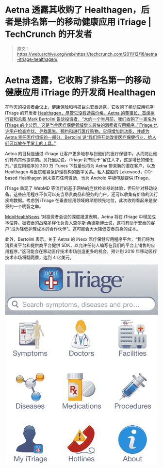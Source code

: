 # Aetna 透露其收购了 Healthagen，后者是排名第一的移动健康应用 iTriage | TechCrunch 的开发者

> 原文：<https://web.archive.org/web/https://techcrunch.com/2011/12/16/aetna-itriage-healthagen/>

# Aetna 透露，它收购了排名第一的移动健康应用 iTriage 的开发商 Healthagen

在昨天的投资者会议上，健康保险和科技巨头[安泰](https://web.archive.org/web/20230331133329/http://www.aetna.com/)透露，它收购了移动应用程序 iTriage 的开发者 [Healthagen，尽管它没有透露价格。Aetna 的董事长、首席执行官和总裁 Mark Bertolini 告诉投资者，“大约一个半月前，我们收购了一家名为 iTriage 的小公司，这是当今医疗保健领域增长最快的消费者应用程序。”iTriage 允许用户检查症状、寻找医生、预约和进行医疗购物。它将增加新功能，并成为 Aetna 责任医疗组织的一部分。Bertolini 说“我们将开始改变医疗保健行业，给人们可以放在手掌上的工具。”](https://web.archive.org/web/20230331133329/http://www.itriagehealth.com/)

Aetna 的目标是通过 iTriage 让客户更多地参与到他们的医疗保健中，从而防止他们转向其他提供商。贝托里尼说，iTriage 将有助于“留住人才，这是增长的催化剂。”该应用程序的 300 万 iTunes 下载量也将为 Aetna 带来新的潜在客户，以及 Healthagen 与医院和紧急护理机构的数字关系。私人控股的 Lakewood，CO-based Healthagen 尚未宣布任何资助，也为 Android 平板电脑提供 iTriage。

iTriage 重现了 WebMD 等流行的基于网络的症状检查器的体验，但只针对移动设备。这些应用程序不仅可以充当昂贵商品和服务的门户，还可以收集有价值的流行疾病数据。考虑到 iTriage 在垂直应用领域的早期领先地位，此次收购看起来是安泰的一个明智之举。

[MobiHealthNews](https://web.archive.org/web/20230331133329/http://mobihealthnews.com/15324/why-aetna-acquired-itriage-app-maker-healthagen/) '对投资者会议的深度报道表明，Aetna 将在 iTriage 中增加成本估算。据安泰的战略多样化负责人查尔斯·桑德斯博士说，这将有助于安泰的客户“成为降低护理成本的合作伙伴”。这可能会大大降低安泰自身的成本。

此外，Bertolini 表示，关于 Aetna 的 iNexx 医疗保健应用程序平台，“我们将为消费者平台和提供商平台提供 SDK，以允许任何人编写在我们的平台上销售的应用程序。”这可能会在移动医疗技术市场创造更多的机会，预计到 2016 年移动医疗技术市场将翻两番，达到 4 亿美元。

[![](img/4b5c269d2c846f05c81d0c0c6ead7641.png "iTriage")](https://web.archive.org/web/20230331133329/https://techcrunch.com/wp-content/uploads/2011/12/itriage.png)